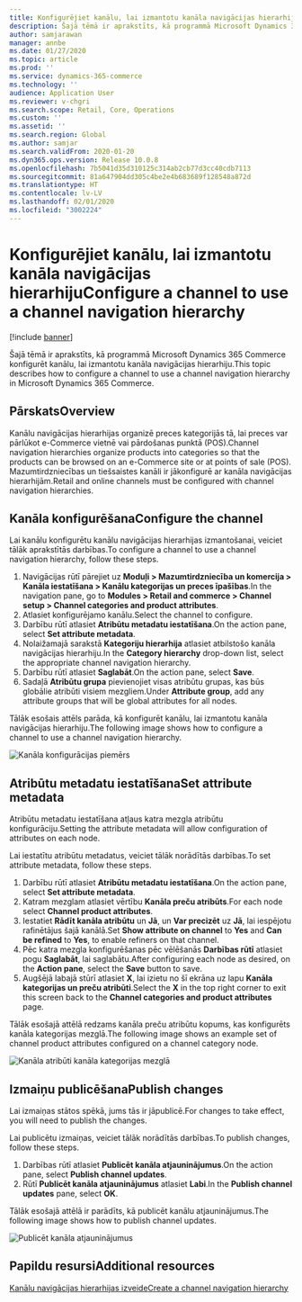 ```yaml
---
title: Konfigurējiet kanālu, lai izmantotu kanāla navigācijas hierarhiju
description: Šajā tēmā ir aprakstīts, kā programmā Microsoft Dynamics 365 Commerce konfigurēt kanālu, lai izmantotu kanāla navigācijas hierarhiju.
author: samjarawan
manager: annbe
ms.date: 01/27/2020
ms.topic: article
ms.prod: ''
ms.service: dynamics-365-commerce
ms.technology: ''
audience: Application User
ms.reviewer: v-chgri
ms.search.scope: Retail, Core, Operations
ms.custom: ''
ms.assetid: ''
ms.search.region: Global
ms.author: samjar
ms.search.validFrom: 2020-01-20
ms.dyn365.ops.version: Release 10.0.8
ms.openlocfilehash: 7b5041d35d310125c314ab2cb77d3cc40cdb7113
ms.sourcegitcommit: 81a647904dd305c4be2e4b683689f128548a872d
ms.translationtype: HT
ms.contentlocale: lv-LV
ms.lasthandoff: 02/01/2020
ms.locfileid: "3002224"
---
```

# <a name="configure-a-channel-to-use-a-channel-navigation-hierarchy"></a><span data-ttu-id="01d52-103">Konfigurējiet kanālu, lai izmantotu kanāla navigācijas hierarhiju</span><span class="sxs-lookup"><span data-stu-id="01d52-103">Configure a channel to use a channel navigation hierarchy</span></span>


[!include [banner](includes/banner.md)]

<span data-ttu-id="01d52-104">Šajā tēmā ir aprakstīts, kā programmā Microsoft Dynamics 365 Commerce konfigurēt kanālu, lai izmantotu kanāla navigācijas hierarhiju.</span><span class="sxs-lookup"><span data-stu-id="01d52-104">This topic describes how to configure a channel to use a channel navigation hierarchy in Microsoft Dynamics 365 Commerce.</span></span>

## <a name="overview"></a><span data-ttu-id="01d52-105">Pārskats</span><span class="sxs-lookup"><span data-stu-id="01d52-105">Overview</span></span>

<span data-ttu-id="01d52-106">Kanālu navigācijas hierarhijas organizē preces kategorijās tā, lai preces var pārlūkot e-Commerce vietnē vai pārdošanas punktā (POS).</span><span class="sxs-lookup"><span data-stu-id="01d52-106">Channel navigation hierarchies organize products into categories so that the products can be browsed on an e-Commerce site or at points of sale (POS).</span></span> <span data-ttu-id="01d52-107">Mazumtirdzniecības un tiešsaistes kanāli ir jākonfigurē ar kanāla navigācijas hierarhijām.</span><span class="sxs-lookup"><span data-stu-id="01d52-107">Retail and online channels must be configured with channel navigation hierarchies.</span></span>

## <a name="configure-the-channel"></a><span data-ttu-id="01d52-108">Kanāla konfigurēšana</span><span class="sxs-lookup"><span data-stu-id="01d52-108">Configure the channel</span></span>

<span data-ttu-id="01d52-109">Lai kanālu konfigurētu kanālu navigācijas hierarhijas izmantošanai, veiciet tālāk aprakstītās darbības.</span><span class="sxs-lookup"><span data-stu-id="01d52-109">To configure a channel to use a channel navigation hierarchy, follow these steps.</span></span>

1. <span data-ttu-id="01d52-110">Navigācijas rūtī pārejiet uz **Moduļi \> Mazumtirdzniecība un komercija \> Kanāla iestatīšana \> Kanālu kategorijas un preces īpašības**.</span><span class="sxs-lookup"><span data-stu-id="01d52-110">In the navigation pane, go to **Modules \> Retail and commerce \> Channel setup \> Channel categories and product attributes**.</span></span>
1. <span data-ttu-id="01d52-111">Atlasiet konfigurējamo kanālu.</span><span class="sxs-lookup"><span data-stu-id="01d52-111">Select the channel to configure.</span></span>
1. <span data-ttu-id="01d52-112">Darbību rūtī atlasiet **Atribūtu metadatu iestatīšana**.</span><span class="sxs-lookup"><span data-stu-id="01d52-112">On the action pane, select **Set attribute metadata**.</span></span>
1. <span data-ttu-id="01d52-113">Nolaižamajā sarakstā **Kategoriju hierarhija** atlasiet atbilstošo kanāla navigācijas hierarhiju.</span><span class="sxs-lookup"><span data-stu-id="01d52-113">In the **Category hierarchy** drop-down list, select the appropriate channel navigation hierarchy.</span></span>
1. <span data-ttu-id="01d52-114">Darbību rūtī atlasiet **Saglabāt**.</span><span class="sxs-lookup"><span data-stu-id="01d52-114">On the action pane, select **Save**.</span></span>
1. <span data-ttu-id="01d52-115">Sadaļā **Atribūtu grupa** pievienojiet visas atribūtu grupas, kas būs globālie atribūti visiem mezgliem.</span><span class="sxs-lookup"><span data-stu-id="01d52-115">Under **Attribute group**, add any attribute groups that will be global attributes for all nodes.</span></span>

<span data-ttu-id="01d52-116">Tālāk esošais attēls parāda, kā konfigurēt kanālu, lai izmantotu kanāla navigācijas hierarhiju.</span><span class="sxs-lookup"><span data-stu-id="01d52-116">The following image shows how to configure a channel to use a channel navigation hierarchy.</span></span>

![Kanāla konfigurācijas piemērs](media/configure-channel-hierarchy-1.png)

## <a name="set-attribute-metadata"></a><span data-ttu-id="01d52-118">Atribūtu metadatu iestatīšana</span><span class="sxs-lookup"><span data-stu-id="01d52-118">Set attribute metadata</span></span>

<span data-ttu-id="01d52-119">Atribūtu metadatu iestatīšana atļaus katra mezgla atribūtu konfigurāciju.</span><span class="sxs-lookup"><span data-stu-id="01d52-119">Setting the attribute metadata will allow configuration of attributes on each node.</span></span>

<span data-ttu-id="01d52-120">Lai iestatītu atribūtu metadatus, veiciet tālāk norādītās darbības.</span><span class="sxs-lookup"><span data-stu-id="01d52-120">To set attribute metadata, follow these steps.</span></span>

1. <span data-ttu-id="01d52-121">Darbību rūtī atlasiet **Atribūtu metadatu iestatīšana**.</span><span class="sxs-lookup"><span data-stu-id="01d52-121">On the action pane, select **Set attribute metadata**.</span></span>
1. <span data-ttu-id="01d52-122">Katram mezglam atlasiet vērtību **Kanāla preču atribūts**.</span><span class="sxs-lookup"><span data-stu-id="01d52-122">For each node select **Channel product attributes**.</span></span>
1. <span data-ttu-id="01d52-123">Iestatiet **Rādīt kanāla atribūtu** un **Jā**, un **Var precizēt** uz **Jā**, lai iespējotu rafinētājus šajā kanālā.</span><span class="sxs-lookup"><span data-stu-id="01d52-123">Set **Show attribute on channel** to **Yes** and **Can be refined** to **Yes**, to enable refiners on that channel.</span></span>
1. <span data-ttu-id="01d52-124">Pēc katra mezgla konfigurēšanas pēc vēlēšanās **Darbības rūtī** atlasiet pogu **Saglabāt**, lai saglabātu.</span><span class="sxs-lookup"><span data-stu-id="01d52-124">After configuring each node as desired, on the **Action pane**, select the **Save** button to save.</span></span>
1. <span data-ttu-id="01d52-125">Augšējā labajā stūrī atlasiet **X**, lai izietu no šī ekrāna uz lapu **Kanāla kategorijas un preču atribūti**.</span><span class="sxs-lookup"><span data-stu-id="01d52-125">Select the **X** in the top right corner to exit this screen back to the **Channel categories and product attributes** page.</span></span>

<span data-ttu-id="01d52-126">Tālāk esošajā attēlā redzams kanāla preču atribūtu kopums, kas konfigurēts kanāla kategorijas mezglā.</span><span class="sxs-lookup"><span data-stu-id="01d52-126">The following image shows an example set of channel product attributes configured on a channel category node.</span></span>

![Kanāla atribūti kanāla kategorijas mezglā](media/configure-channel-hierarchy-2.png)

## <a name="publish-changes"></a><span data-ttu-id="01d52-128">Izmaiņu publicēšana</span><span class="sxs-lookup"><span data-stu-id="01d52-128">Publish changes</span></span>

<span data-ttu-id="01d52-129">Lai izmaiņas stātos spēkā, jums tās ir jāpublicē.</span><span class="sxs-lookup"><span data-stu-id="01d52-129">For changes to take effect, you will need to publish the changes.</span></span>

<span data-ttu-id="01d52-130">Lai publicētu izmaiņas, veiciet tālāk norādītās darbības.</span><span class="sxs-lookup"><span data-stu-id="01d52-130">To publish changes, follow these steps.</span></span>

1. <span data-ttu-id="01d52-131">Darbības rūtī atlasiet **Publicēt kanāla atjauninājumus**.</span><span class="sxs-lookup"><span data-stu-id="01d52-131">On the action pane, select **Publish channel updates**.</span></span>
1. <span data-ttu-id="01d52-132">Rūtī **Publicēt kanāla atjauninājumus** atlasiet **Labi**.</span><span class="sxs-lookup"><span data-stu-id="01d52-132">In the **Publish channel updates** pane, select **OK**.</span></span>

<span data-ttu-id="01d52-133">Tālāk esošajā attēlā ir parādīts, kā publicēt kanālu atjauninājumus.</span><span class="sxs-lookup"><span data-stu-id="01d52-133">The following image shows how to publish channel updates.</span></span>

![Publicēt kanāla atjauninājumus](media/configure-channel-hierarchy-3.png)

## <a name="additional-resources"></a><span data-ttu-id="01d52-135">Papildu resursi</span><span class="sxs-lookup"><span data-stu-id="01d52-135">Additional resources</span></span>

[<span data-ttu-id="01d52-136">Kanālu navigācijas hierarhijas izveide</span><span class="sxs-lookup"><span data-stu-id="01d52-136">Create a channel navigation hierarchy</span></span>](create-channel-hierarchy.md)


